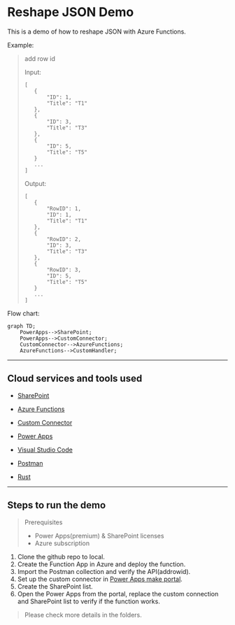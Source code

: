 # Reshape JSON Demo

This is a demo of how to reshape JSON with Azure Functions.

Example:

> add row id
>
> Input:
>
> ```
> [
>    {
>        "ID": 1,
>        "Title": "T1"
>    },
>    {
>        "ID": 3,
>        "Title": "T3"
>    },
>    {
>        "ID": 5,
>        "Title": "T5"
>    }
>    ...
> ]
> ```
>
> Output:
>
> ```
> [
>    {
>        "RowID": 1,
>        "ID": 1,
>        "Title": "T1"
>    },
>    {
>        "RowID": 2,
>        "ID": 3,
>        "Title": "T3"
>    },
>    {
>        "RowID": 3,
>        "ID": 5,
>        "Title": "T5"
>    }
>    ...
> ]
> ```

Flow chart:

```mermaid
graph TD;
    PowerApps-->SharePoint;
    PowerApps-->CustomConnector;
    CustomConnector-->AzureFunctions;
    AzureFunctions-->CustomHandler;
```

---

## Cloud services and tools used

- [SharePoint](https://www.microsoft.com/en-sg/microsoft-365/sharepoint/collaboration/)

- [Azure Functions](https://docs.microsoft.com/en-us/azure/azure-functions/functions-overview)

- [Custom Connector](https://docs.microsoft.com/en-us/connectors/custom-connectors/)

- [Power Apps](https://powerapps.microsoft.com/)

- [Visual Studio Code](https://code.visualstudio.com/)

- [Postman](https://www.postman.com/)

- [Rust](https://www.rust-lang.org/)

---

## Steps to run the demo

> Prerequisites
>
> - Power Apps(premium) & SharePoint licenses
> - Azure subscription

1. Clone the github repo to local.
2. Create the Function App in Azure and deploy the function.
3. Import the Postman collection and verify the API(addrowid).
4. Set up the custom connector in [Power Apps make portal](https://make.powerapps.com).
5. Create the SharePoint list.
6. Open the Power Apps from the portal, replace the custom connection and SharePoint list to verify if the function works.

> Please check more details in the folders.
